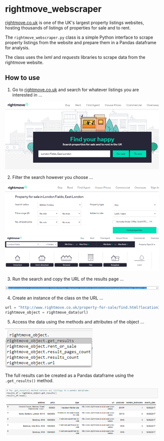 # rightmove_webscraper

<a href="http://www.rightmove.co.uk/">rightmove.co.uk</a> is one of the UK's largest property listings websites, hosting thousands of  listings of properties for sale and to rent.

The <code>rightmove_webscraper.py</code> class is a simple Python interface to scrape property listings from the website and prepare them in a Pandas dataframe for analysis.

The class uses the <i>lxml</i> and <i>requests</i> libraries to scrape data from the rightmove website. 

## How to use

1) Go to <a href="http://www.rightmove.co.uk/">rightmove.co.uk</a> and search for whatever listings you are interested in ...

<img src = "./images/rightmove_search_screen.PNG">

2) Filter the search however you choose ...

<img src = "./images/rightmove_search_screen_2.PNG">

<img src = "./images/rightmove_search_screen_3.PNG">

3) Run the search and copy the URL of the results page ...

<img src = "./images/rightmove_url.PNG">

4) Create an instance of the class on the URL ...

```python
url = "http://www.rightmove.co.uk/property-for-sale/find.html?locationIdentifier= [...] "
rightmove_object = rightmove_data(url)
```

5) Access the data using the methods and attributes of the object ...

<img src = "./images/methods_and_attributes.PNG">

The full results can be created as a Pandas dataframe using the <code>.get_results()</code> method.

<img src = "./images/results_dataframe.PNG">

